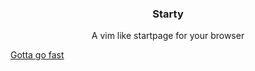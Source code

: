 <h3 align="center">Starty</h3>

<p align="center"> A vim like startpage for your browser </p>

<a href="https://yrwq.github.io/starty" target="_blank">Gotta go fast</a>
